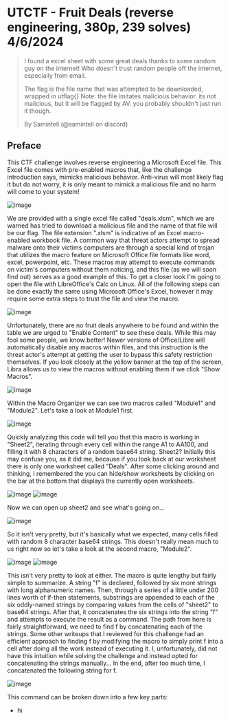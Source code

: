 # UTCTF - Fruit Deals (reverse engineering, 380p, 239 solves) 4/6/2024

> I found a excel sheet with some great deals thanks to some random guy on the internet! Who doesn't trust random people off the internet, especially from email.
> 
> The flag is the file name that was attempted to be downloaded, wrapped in utflag{} Note: the file imitates malicious behavior. its not malicious, but it will be flagged by AV. you probably shouldn't just run it though.
> 
> By Samintell (@samintell on discord)

## Preface
This CTF challenge involves reverse engineering a Microsoft Excel file. This Excel file comes with pre-enabled macros that, like the challenge introduction says, mimicks malicious behavior. Anti-virus will most likely flag it but do not worry, it is only meant to mimick a malicious file and no harm will come to your system!

![image](https://github.com/heathbar019/Writeups/assets/114100890/e33ca04f-b5ad-4426-8e36-409915697e11)

We are provided with a single excel file called "deals.xlsm", which we are warned has tried to download a malicious file and the name of that file will be our flag. The file extension ".xlsm" is indicative of an Excel macro-enabled workbook file. A common way that threat actors attempt to spread malware onto their victims computers are through a special kind of trojan that utilizes the macro feature on Microsoft Office file formats like word, excel, powerpoint, etc. These macros may attempt to execute commands on victim's computers without them noticing, and this file (as we will soon find out) serves as a good example of this. To get a closer look I'm going to open the file with LibreOffice's Calc on Linux. All of the following steps can be done exactly the same using Microsoft Office's Excel, however it may require some extra steps to trust the file and view the macro.

![image](https://github.com/heathbar019/Writeups/assets/114100890/d84dc7a0-23da-4558-8cb0-fa06df83fab1)

Unfortunately, there are no fruit deals anywhere to be found and within the table we are urged to "Enable Content" to see these deals. While this may fool some people, we know better! Newer versions of Office/Libre will automatically disable any macros within files, and this instruction is the threat actor's attempt at getting the user to bypass this safety restriction themselves. If you look closely at the yellow banner at the top of the screen, Libra allows us to view the macros without enabling them if we click "Show Macros".

![image](https://github.com/heathbar019/Writeups/assets/114100890/d7dfda30-d3fe-49d0-89f1-d58ebdaa52df)

Within the Macro Organizer we can see two macros called "Module1" and "Module2". Let's take a look at Module1 first.

![image](https://github.com/heathbar019/Writeups/assets/114100890/a8dd1c05-20c9-4445-bfc6-303b1aed9e6f)

Quickly analyzing this code will tell you that this macro is working in "Sheet2", iterating through every cell within the range A1 to AA100, and filling it with 8 characters of a random base64 string. Sheet2? Initially this may confuse you, as it did me, because if you look back at our worksheet there is only one worksheet called "Deals". After some clicking around and thinking, I remembered the you can hide/show worksheets by clicking on the bar at the bottom that displays the currently open worksheets.

![image](https://github.com/heathbar019/Writeups/assets/114100890/88265e7e-f955-45b3-b01e-f2ed1285969e)
![image](https://github.com/heathbar019/Writeups/assets/114100890/9b389b10-82b2-44c2-b2ca-959faabe0018)

Now we can open up sheet2 and see what's going on...

![image](https://github.com/heathbar019/Writeups/assets/114100890/31f23e50-929b-43fa-97f1-4c2b049acc14)

So it isn't very pretty, but it's basically what we expected, many cells filled with random 8 character base64 strings. This doesn't really mean much to us right now so let's take a look at the second macro, "Module2".

![image](https://github.com/heathbar019/Writeups/assets/114100890/c404ce3b-8914-456b-9cc3-b7960b396cbd)
![image](https://github.com/heathbar019/Writeups/assets/114100890/1b24aae3-977f-4ac1-8eed-a39381e920a9)

This isn't very pretty to look at either. The macro is quite lengthy but fairly simple to summarize. A string "f" is declared, followed by six more strings with long alphanumeric names. Then, through a series of a little under 200 lines worth of if-then statements, substrings are appended to each of the six oddly-named strings by comparing values from the cells of "sheet2" to base64 strings. After that, it concatenates the six strings into the string "f" and attempts to execute the result as a command. The path from here is fairly straightforward, we need to find f by concatenating each of the strings. Some other writeups that I reviewed for this challenge had an efficient approach to finding f by modifying the macro to simply print f into a cell after doing all the work instead of executing it. I, unfortunately, did not have this intuition while solving the challenge and instead opted for concatenating the strings manually... In the end, after too much time, I concatenated the following string for f.

![image](https://github.com/heathbar019/Writeups/assets/114100890/c2064735-d752-4414-9728-e54ea714904a)

This command can be broken down into a few key parts:
* hi
